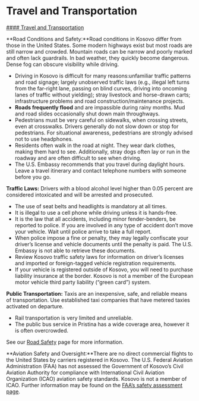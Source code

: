 # Travel and Transportation

[#### Travel and Transportation](javascript:void(0); "Travel and Transportation")

**Road Conditions and Safety:**Road conditions in Kosovo differ from those in the United States. Some modern highways exist but most roads are still narrow and crowded. Mountain roads can be narrow and poorly marked and often lack guardrails. In bad weather, they quickly become dangerous. Dense fog can obscure visibility while driving.

* Driving in Kosovo is difficult for many reasons:unfamiliar traffic patterns and road signage; largely unobserved traffic laws (e.g., illegal left turns from the far-right lane, passing on blind curves, driving into oncoming lanes of traffic without yielding); stray livestock and horse-drawn carts; infrastructure problems and road construction/maintenance projects.
* **Roads frequently flood** and are impassible during rainy months. Mud and road slides occasionally shut down main throughways.
* Pedestrians must be very careful on sidewalks, when crossing streets, even at crosswalks. Drivers generally do not slow down or stop for pedestrians. For situational awareness, pedestrians are strongly advised not to use headphones.
* Residents often walk in the road at night. They wear dark clothes, making them hard to see. Additionally, stray dogs often lay or run in the roadway and are often difficult to see when driving.
* The U.S. Embassy recommends that you travel during daylight hours. Leave a travel itinerary and contact telephone numbers with someone before you go.

**Traffic Laws:** Drivers with a blood alcohol level higher than 0.05 percent are considered intoxicated and will be arrested and prosecuted.

* The use of seat belts and headlights is mandatory at all times.
* It is illegal to use a cell phone while driving unless it is hands-free.
* It is the law that all accidents, including minor fender-benders, be reported to police. If you are involved in any type of accident don’t move your vehicle. Wait until police arrive to take a full report.
* When police impose a fine or penalty, they may legally confiscate your driver’s license and vehicle documents until the penalty is paid. The U.S. Embassy is not able to retrieve these documents.
* Review Kosovo traffic safety laws for information on driver’s licenses and imported or foreign-tagged vehicle registration requirements.
* If your vehicle is registered outside of Kosovo, you will need to purchase liability insurance at the border. Kosovo is not a member of the European motor vehicle third party liability (“green card”) system.

**Public Transportation:** Taxis are an inexpensive, safe, and reliable means of transportation. Use established taxi companies that have metered taxies activated on departure.

* Rail transportation is very limited and unreliable.
* The public bus service in Pristina has a wide coverage area, however it is often overcrowded.

See our [Road Safety](http://travel.state.gov/content/passports/english/go/safety/road.html) page for more information.

**Aviation Safety and Oversight:**There are no direct commercial flights to the United States by carriers registered in Kosovo. The U.S. Federal Aviation Administration (FAA) has not assessed the Government of Kosovo’s Civil Aviation Authority for compliance with International Civil Aviation Organization (ICAO) aviation safety standards. Kosovo is not a member of ICAO. Further information may be found on the [FAA’s safety assessment page](https://travel.state.gov/content/travel/en/international-travel/International-Travel-Country-Information-Pages/Kosovo.html#ExternalPopup).